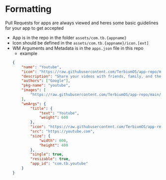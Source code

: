 # Formatting

Pull Requests for apps are always viewed and heres some basic guidelines for your app to get accepted

- App is in the repo in the folder `assets/com.tb.{appname}`
- Icon should be defined in the `assets/com.tb.{appname}/icon.[ext]`
- WM Arguments and Metadata is in the `apps.json` file in this repo
    - example
    ```json
    {
        "name": "Youtube",
        "icon": "https://raw.githubusercontent.com/TerbiumOS/app-repo/main/assets/com.tb.youtube/icon.png",
        "description": "Share your videos with friends, family, and the world.",
        "authors": ["Google"],
        "pkg-name": "youtube",
        "images": [
            "https://raw.githubusercontent.com/TerbiumOS/app-repo/main/assets/com.tb.youtube/images/1.png"
        ],
        "wmArgs": {
            "title": {
                "text": "Youtube",
                "weight": 600
            },
            "icon": "https://raw.githubusercontent.com/TerbiumOS/app-repo/main/assets/com.tb.youtube/icon.png",
            "src": "https://youtube.com",
            "size": {
                "width": 600,
                "height": 400
            },
            "single": true,
            "resizable": true,
            "app_id": "com.tb.youtube"
        }
    }
    ```
